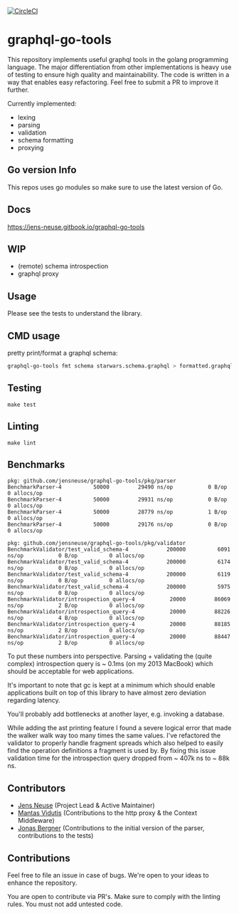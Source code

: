 [![CircleCI](https://circleci.com/gh/jensneuse/graphql-go-tools.svg?style=svg)](https://circleci.com/gh/jensneuse/graphql-go-tools)
# graphql-go-tools

This repository implements useful graphql tools in the golang programming language.
The major differentiation from other implementations is heavy use of testing to ensure high quality and maintainability.
The code is written in a way that enables easy refactoring. Feel free to submit a PR to improve it further.

Currently implemented:

- lexing
- parsing
- validation
- schema formatting
- proxying

## Go version Info

This repos uses go modules so make sure to use the latest version of Go.

## Docs

https://jens-neuse.gitbook.io/graphql-go-tools

## WIP

- (remote) schema introspection
- graphql proxy

## Usage

Please see the tests to understand the library.

## CMD usage

pretty print/format a graphql schema:
```bash
graphql-go-tools fmt schema starwars.schema.graphql > formatted.graphql
```

## Testing

`make test`

## Linting

`make lint`

## Benchmarks

```
pkg: github.com/jensneuse/graphql-go-tools/pkg/parser
BenchmarkParser-4   	   50000	     29490 ns/op	       0 B/op	       0 allocs/op
BenchmarkParser-4   	   50000	     29931 ns/op	       0 B/op	       0 allocs/op
BenchmarkParser-4   	   50000	     28779 ns/op	       1 B/op	       0 allocs/op
BenchmarkParser-4   	   50000	     29176 ns/op	       0 B/op	       0 allocs/op
```

```
pkg: github.com/jensneuse/graphql-go-tools/pkg/validator
BenchmarkValidator/test_valid_schema-4         	  200000	      6091 ns/op	       0 B/op	       0 allocs/op
BenchmarkValidator/test_valid_schema-4         	  200000	      6174 ns/op	       0 B/op	       0 allocs/op
BenchmarkValidator/test_valid_schema-4         	  200000	      6119 ns/op	       0 B/op	       0 allocs/op
BenchmarkValidator/test_valid_schema-4         	  200000	      5975 ns/op	       0 B/op	       0 allocs/op
BenchmarkValidator/introspection_query-4       	   20000	     86069 ns/op	       2 B/op	       0 allocs/op
BenchmarkValidator/introspection_query-4       	   20000	     88226 ns/op	       4 B/op	       0 allocs/op
BenchmarkValidator/introspection_query-4       	   20000	     88185 ns/op	       2 B/op	       0 allocs/op
BenchmarkValidator/introspection_query-4       	   20000	     88447 ns/op	       2 B/op	       0 allocs/op
```

To put these numbers into perspective. Parsing + validating the (quite complex) introspection query is ~ 0.1ms (on my 2013 MacBook) which should be acceptable for web applications.

It's important to note that gc is kept at a minimum which should enable applications built on top of this library to have almost zero deviation regarding latency.

You'll probably add bottlenecks at another layer, e.g. invoking a database.

While adding the ast printing feature I found a severe logical error that made the walker walk way too many times the same values.
I've refactored the validator to properly handle fragment spreads which also helped to easily find the operation definitions a fragment is used by.
By fixing this issue validation time for the introspection query dropped from ~ 407k ns to ~ 88k ns. 

## Contributors

- [Jens Neuse][jens-neuse-github] (Project Lead & Active Maintainer)
- [Mantas Vidutis][mantas-vidutis-github] (Contributions to the http proxy & the Context Middleware)
- [Jonas Bergner][jonas-bergner-github] (Contributions to the initial version of the parser, contributions to the tests)

[jens-neuse-github]: https://github.com/jensneuse
[mantas-vidutis-github]: https://github.com/mvid
[jonas-bergner-github]: https://github.com/java-jonas

## Contributions

Feel free to file an issue in case of bugs.
We're open to your ideas to enhance the repository.

You are open to contribute via PR's.
Make sure to comply with the linting rules.
You must not add untested code.
